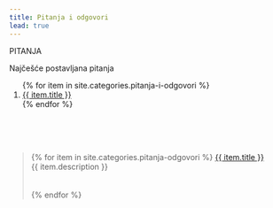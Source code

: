 ```yaml
---
title: Pitanja i odgovori
lead: true
---
```


PITANJA

Najčešće postavljana pitanja
<ol>
{% for item in site.categories.pitanja-i-odgovori %}
  <li><a href="{{site.baseurl}}{{item.url}}">{{ item.title }}</a></li>
{% endfor %}
</ol>
<br/><br/><br/>
<blockquote>
<!-- <div id="pitanja-odgovori-articles" markdown=1> -->
{% for item in site.categories.pitanja-odgovori %}
  <a href="{{site.baseurl}}{{item.url}}">{{ item.title }}</a>
  <div class='justify' > {{ item.description }}</div><br/><br/>
{% endfor %}
<!-- </div> -->
</blockquote>